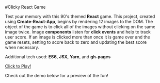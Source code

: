 #Clicky React Game

Test your memory with this 90's themed **React** game. This project, created using **Create-React-App**, begins by rendering 12 images to the DOM. The object of the game is to click all of the images without clicking on the same image twice. Image **components** listen for **click events** and help to track user score. If an image is clicked more than once it is game over and the game resets, setting to score back to zero and updating the best score when necessary. 

Additional tech used: **ES6**, **JSX**, **Yarn**, and **gh-pages**  

[Click to Play!](https://mfbradley.github.io/clicky_react_app/)

Check out the demo below for a preview of the fun!

